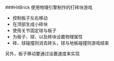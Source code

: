 ###HitBrick
    使用物理引擎制作的打砖块游戏

* 控制板子左右移动
* 在顶部生成小砖块
* 使用关节固定球与板子
* 为板子、球、以及砖块设置物理属性
* 砖、球碰撞则消去砖头，球与地板碰撞则游戏结束

另外，板子移动要通过设置速度来实现
